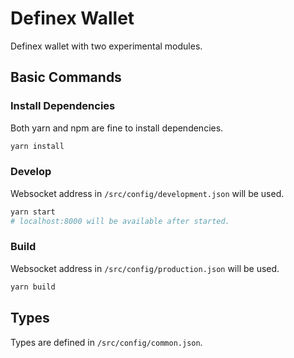 # Definex Wallet
Definex wallet with two experimental modules.

## Basic Commands

### Install Dependencies

Both yarn and npm are fine to install dependencies.

```bash
yarn install
```

### Develop
Websocket address in `/src/config/development.json` will be used.

```bash
yarn start
# localhost:8000 will be available after started.
```

### Build
Websocket address in `/src/config/production.json` will be used.

```bash
yarn build
```

## Types

Types are defined in `/src/config/common.json`.
